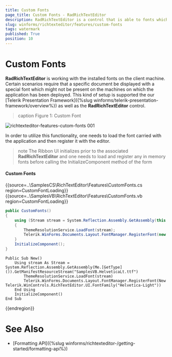 ```yaml
---
title: Custom Fonts
page_title: Custom Fonts - RadRichTextEditor
description: RadRichTextEditor is a control that is able to fonts which are only read in the memory of the application.
slug: winforms/richtexteditor/features/custom-fonts
tags: watermark
published: True
position: 10
---
```


# Custom Fonts

**RadRichTextEditor** is working with the installed fonts on the client machine. Certain scenarios require that a specific document be displayed with a special font which might not be present on the machines on which the application has been deployed. This kind of setup is supported the our [Telerik Presentation Framework]({%slug winforms/telerik-presentation-framework/overview%}) as well as the **RadRichTextEditor** control.  

>caption Figure 1: Custom Font

![richtexteditor-features-cutom-fonts 001](images/richtexteditor-features-cutom-fonts001.png)

In order to utilize this functionality, one needs to load the font carried with the application and then register it with the editor.

>note The Ribbon UI initializes prior to the associated **RadRichTextEditor** and one needs to load and register any in memory fonts before calling the InitializeComponent method of the form

#### Custom Fonts

{{source=..\SamplesCS\RichTextEditor\Features\CustomFonts.cs region=CustomFontLoading}} 
{{source=..\SamplesVB\RichTextEditor\Features\CustomFonts.vb region=CustomFontLoading}}
````C#
public CustomFonts()
{
    using (Stream stream = System.Reflection.Assembly.GetAssembly(this.GetType()).GetManifestResourceStream("SamplesCS.RichTextEditor.Features.HelveticaLt.ttf"))
    {
        ThemeResolutionService.LoadFont(stream);
        Telerik.WinForms.Documents.Layout.FontManager.RegisterFont(new Telerik.WinControls.RichTextEditor.UI.FontFamily("Helvetica-Light"));
    }
    InitializeComponent();
}

````
````VB.NET
Public Sub New()
    Using stream As Stream = System.Reflection.Assembly.GetAssembly(Me.[GetType]()).GetManifestResourceStream("SamplesVB.HelveticaLt.ttf")
        ThemeResolutionService.LoadFont(stream)
        Telerik.WinForms.Documents.Layout.FontManager.RegisterFont(New Telerik.WinControls.RichTextEditor.UI.FontFamily("Helvetica-Light"))
    End Using
    InitializeComponent()
End Sub

```` 



{{endregion}} 

# See Also

 * [Formatting API]({%slug winforms/richtexteditor-/getting-started/formatting-api%})
